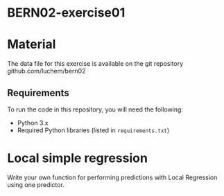 # BERN02-exercise01

# Material
The data file for this exercise is available on the git repository github.com/luchem/bern02
## Requirements

To run the code in this repository, you will need the following:

- Python 3.x
- Required Python libraries (listed in `requirements.txt`)


# Local simple regression
Write your own function for performing predictions with Local Regression using one predictor.

